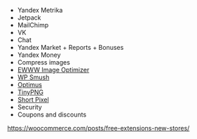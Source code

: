 - Yandex Metrika
- Jetpack
- MailChimp
- VK
- Chat
- Yandex Market + Reports + Bonuses
- Yandex Money
- Compress images
 - [EWWW Image Optimizer](https://wordpress.org/plugins/ewww-image-optimizer/)
 - [WP Smush](https://wordpress.org/plugins/wp-smushit/)
 - [Optimus](https://wordpress.org/plugins/optimus/)
 - [TinyPNG](https://wordpress.org/plugins/tiny-compress-images/)
 - [Short Pixel](https://wordpress.org/plugins/shortpixel-image-optimiser/)
- Security
- Coupons and discounts

https://woocommerce.com/posts/free-extensions-new-stores/
